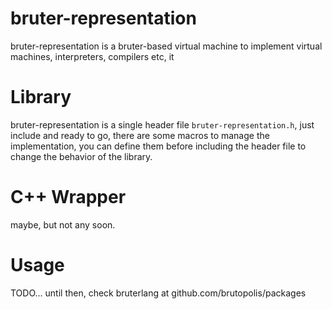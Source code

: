 
# bruter-representation

  bruter-representation is a bruter-based virtual machine to implement virtual machines, interpreters, compilers etc, it 

# Library

  bruter-representation is a single header file `bruter-representation.h`, just include and ready to go, there are some macros to manage the implementation, you can define them before including the header file to change the behavior of the library.

# C++ Wrapper

  maybe, but not any soon.

# Usage

  TODO... until then, check bruterlang at github.com/brutopolis/packages